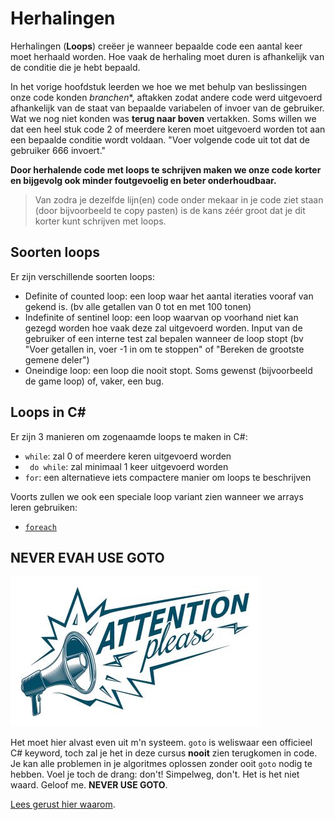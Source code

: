 # Herhalingen
Herhalingen (**Loops**) creëer je wanneer bepaalde code een aantal keer moet herhaald worden. Hoe vaak de herhaling moet duren is afhankelijk van de conditie die je hebt bepaald. 

In het vorige hoofdstuk leerden we hoe we met behulp van beslissingen onze code konden *branchen**, aftakken zodat andere code werd uitgevoerd afhankelijk van de staat van bepaalde variabelen of invoer van de gebruiker. Wat we nog niet konden was **terug naar boven** vertakken. Soms willen we dat een heel stuk code 2 of meerdere keren moet uitgevoerd worden tot aan een bepaalde conditie wordt voldaan. "Voer volgende code uit tot dat de gebruiker 666 invoert."


**Door herhalende code met loops te schrijven maken we onze code korter en bijgevolg ook minder foutgevoelig en beter onderhoudbaar.**

> Van zodra je dezelfde lijn(en) code onder mekaar in je code ziet staan (door bijvoorbeeld te copy pasten) is de kans zéér groot dat je dit korter kunt schrijven met loops.


## Soorten loops
Er zijn verschillende soorten loops:
* Definite of counted loop: een loop waar het aantal iteraties vooraf van gekend is. (bv alle getallen van 0 tot en met 100 tonen)
* Indefinite of sentinel loop: een loop waarvan op voorhand niet kan gezegd worden hoe vaak deze zal uitgevoerd worden. Input van de gebruiker of een interne test zal bepalen wanneer de loop stopt (bv "Voer getallen in, voer -1 in om te stoppen" of "Bereken de grootste gemene deler")
* Oneindige loop: een loop die nooit stopt. Soms gewenst (bijvoorbeeld de game loop) of, vaker, een bug.

## Loops in C#
Er zijn 3 manieren om zogenaamde loops te maken in C#:
* ``while``: zal 0 of meerdere keren uitgevoerd worden
* `` do while``: zal minimaal 1 keer uitgevoerd worden
* ``for``: een alternatieve iets compactere manier om loops te beschrijven

Voorts zullen we ook een speciale loop variant zien wanneer we arrays leren gebruiken:
* [``foreach``](../5_arrays/3_foreach.md)


## NEVER EVAH USE GOTO
![](/assets/attention.jpg)

Het moet hier alvast even uit m'n systeem. ``goto`` is weliswaar een officieel C# keyword, toch zal je het in deze cursus **nooit** zien terugkomen in code. Je kan alle problemen in je algoritmes oplossen zonder ooit ``goto`` nodig te hebben. Voel je toch de drang: don't! Simpelweg, don't. Het is het niet waard. Geloof me.
**NEVER USE GOTO**.

[Lees gerust hier waarom](https://stackoverflow.com/questions/3517726/what-is-wrong-with-using-goto).
